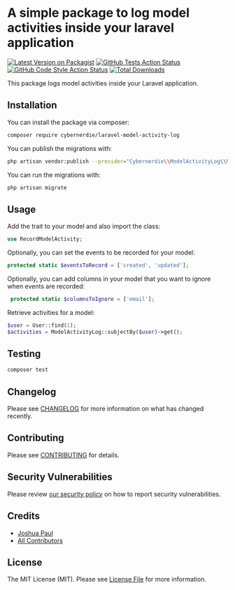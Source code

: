 # A simple package to log model activities inside your laravel application

[![Latest Version on Packagist](https://img.shields.io/packagist/v/cybernerdie/laravel-model-activity-log.svg?style=flat-square)](https://packagist.org/packages/cybernerdie/laravel-model-activity-log)
[![GitHub Tests Action Status](https://img.shields.io/github/workflow/status/cybernerdie/laravel-model-activity-log/run-tests?label=tests)](https://github.com/cybernerdie/laravel-model-activity-log/actions?query=workflow%3Arun-tests+branch%3Amain)
[![GitHub Code Style Action Status](https://img.shields.io/github/workflow/status/cybernerdie/laravel-model-activity-log/Fix%20PHP%20code%20style%20issues?label=code%20style)](https://github.com/cybernerdie/laravel-model-activity-log/actions?query=workflow%3A"Fix+PHP+code+style+issues"+branch%3Amain)
[![Total Downloads](https://img.shields.io/packagist/dt/cybernerdie/laravel-model-activity-log.svg?style=flat-square)](https://packagist.org/packages/cybernerdie/laravel-model-activity-log)

This package logs model activities inside your Laravel application.

## Installation

You can install the package via composer:

```bash
composer require cybernerdie/laravel-model-activity-log
```

You can publish the migrations with:

```bash
php artisan vendor:publish --provider="Cybernerdie\\ModelActivityLog\\ModelActivityLogServiceProvider"
```

You can run the migrations with:

```bash
php artisan migrate
```

## Usage

Add the trait to your model and also import the class:

```php
use RecordModelActivity;
```

Optionally, you can set the events to be recorded for your model:

```php
protected static $eventsToRecord = ['created', 'updated'];
```

Optionally, you can add columns in your model that you want to ignore when events are recorded:

```php
 protected static $columnsToIgnore = ['email'];
```

Retrieve activities for a model:

```php
$user = User::find(1);
$activities = ModelActivityLog::subjectBy($user)->get();
```

## Testing

```bash
composer test
```

## Changelog

Please see [CHANGELOG](CHANGELOG.md) for more information on what has changed recently.

## Contributing

Please see [CONTRIBUTING](CONTRIBUTING.md) for details.

## Security Vulnerabilities

Please review [our security policy](../../security/policy) on how to report security vulnerabilities.

## Credits

- [Joshua Paul](https://github.com/cybernerdie)
- [All Contributors](../../contributors)

## License

The MIT License (MIT). Please see [License File](LICENSE.md) for more information.
